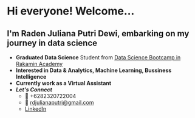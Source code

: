 # Hi everyone! Welcome... 
## I'm Raden Juliana Putri Dewi, embarking on my journey in data science

* **Graduated Data Science** Student from [Data Science Bootcamp in Rakamin Academy](https://rakamin.com/)
* **Interested in Data & Analytics, Machine Learning, Bussiness Intelligence**
* **Currently work as a Virtual Assistant**
* _**Let's Connect**_
  - :iphone: +6282320722004
  - :email: rdjulianaputri@gmail.com
  - [LinkedIn](https://www.linkedin.com/in/raden-juliana-putri-dewi/)

<!---
Juliana9417/Juliana9417 is a ✨ special ✨ repository because its `README.md` (this file) appears on your GitHub profile.
You can click the Preview link to take a look at your changes.
--->

